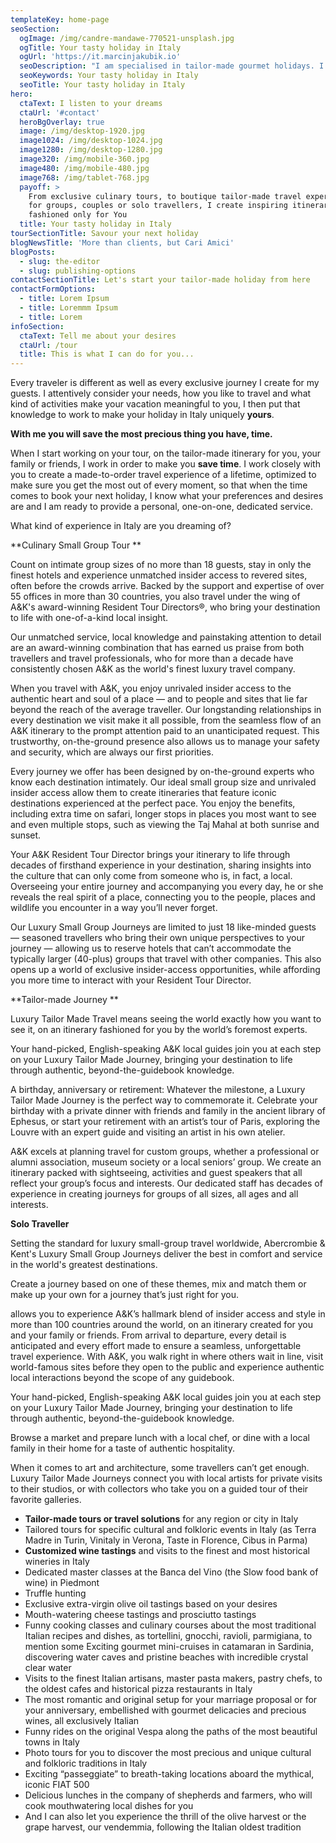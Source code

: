 ```yaml
---
templateKey: home-page
seoSection:
  ogImage: /img/candre-mandawe-770521-unsplash.jpg
  ogTitle: Your tasty holiday in Italy
  ogUrl: 'https://it.marcinjakubik.io'
  seoDescription: "I am specialised in tailor-made gourmet holidays. I love creating travel\t solutions that perfectly suit my guest needs, who have always appreciated my\t attention to detail and creativity in organising unforgettable experiences.\t\n"
  seoKeywords: Your tasty holiday in Italy
  seoTitle: Your tasty holiday in Italy
hero:
  ctaText: I listen to your dreams
  ctaUrl: '#contact'
  heroBgOverlay: true
  image: /img/desktop-1920.jpg
  image1024: /img/desktop-1024.jpg
  image1280: /img/desktop-1280.jpg
  image320: /img/mobile-360.jpg
  image480: /img/mobile-480.jpg
  image768: /img/tablet-768.jpg
  payoff: >
    From exclusive culinary tours, to boutique tailor-made travel experiences
    for groups, couples or solo travellers, I create inspiring itineraries
    fashioned only for You
  title: Your tasty holiday in Italy
tourSectionTitle: Savour your next holiday
blogNewsTitle: 'More than clients, but Cari Amici'
blogPosts:
  - slug: the-editor
  - slug: publishing-options
contactSectionTitle: Let's start your tailor-made holiday from here
contactFormOptions:
  - title: Lorem Ipsum
  - title: Loremmm Ipsum
  - title: Lorem
infoSection:
  ctaText: Tell me about your desires
  ctaUrl: /tour
  title: This is what I can do for you...
---
```

Every traveler is different as well as every exclusive journey I create for my guests. I attentively consider your needs, how you like to travel and what kind of activities make your vacation meaningful to you, I then put that knowledge to work to make your holiday in Italy uniquely **yours**. 

**With me you will save the most precious thing you have, time.**

When I start working on your tour, on the tailor-made itinerary for you, your family or friends, I work in order to make you **save time**. I work closely with you to create a made-to-order travel experience of a lifetime, optimized to make sure you get the most out of every moment, so that when the time comes to book your next holiday, I know what your preferences and desires are and I am ready to provide a personal, one-on-one, dedicated service. 

What kind of experience in Italy are you dreaming of?

**Culinary Small Group Tour  **           

Count on intimate group sizes of no more than 18 guests, stay in only the finest hotels and experience unmatched insider access to revered sites, often before the crowds arrive. Backed by the support and expertise of over 55 offices in more than 30 countries, you also travel under the wing of A&K's award-winning Resident Tour Directors®, who bring your destination to life with one-of-a-kind local insight.

Our unmatched service, local knowledge and painstaking attention to detail are an award-winning combination that has earned us praise from both travellers and travel professionals, who for more than a decade have consistently chosen A&K as the world's finest luxury travel company.

When you travel with A&K, you enjoy unrivaled insider access to the authentic heart and soul of a place — and to people and sites that lie far beyond the reach of the average traveller. Our longstanding relationships in every destination we visit make it all possible, from the seamless flow of an A&K itinerary to the prompt attention paid to an unanticipated request. This trustworthy, on-the-ground presence also allows us to manage your safety and security, which are always our first priorities.

Every journey we offer has been designed by on-the-ground experts who know each destination intimately. Our ideal small group size and unrivaled insider access allow them to create itineraries that feature iconic destinations experienced at the perfect pace. You enjoy the benefits, including extra time on safari, longer stops in places you most want to see and even multiple stops, such as viewing the Taj Mahal at both sunrise and sunset.

Your A&K Resident Tour Director brings your itinerary to life through decades of firsthand experience in your destination, sharing insights into the culture that can only come from someone who is, in fact, a local. Overseeing your entire journey and accompanying you every day, he or she reveals the real spirit of a place, connecting you to the people, places and wildlife you encounter in a way you’ll never forget.

Our Luxury Small Group Journeys are limited to just 18 like-minded guests — seasoned travellers who bring their own unique perspectives to your journey — allowing us to reserve hotels that can’t accommodate the typically larger (40-plus) groups that travel with other companies. This also opens up a world of exclusive insider-access opportunities, while affording you more time to interact with your Resident Tour Director.

**Tailor-made Journey     **    

Luxury Tailor Made Travel means seeing the world exactly how you want to see it, on an itinerary fashioned for you by the world’s foremost experts.

Your hand-picked, English-speaking A&K local guides join you at each step on your Luxury Tailor Made Journey, bringing your destination to life through authentic, beyond-the-guidebook knowledge.

A birthday, anniversary or retirement: Whatever the milestone, a Luxury Tailor Made Journey is the perfect way to commemorate it. Celebrate your birthday with a private dinner with friends and family in the ancient library of Ephesus, or start your retirement with an artist’s tour of Paris, exploring the Louvre with an expert guide and visiting an artist in his own atelier.

A&K excels at planning travel for custom groups, whether a professional or alumni association, museum society or a local seniors’ group. We create an itinerary packed with sightseeing, activities and guest speakers that all reflect your group’s focus and interests. Our dedicated staff has decades of experience in creating journeys for groups of all sizes, all ages and all interests.

**Solo Traveller**

Setting the standard for luxury small-group travel worldwide, Abercrombie & Kent's Luxury Small Group Journeys deliver the best in comfort and service in the world's greatest destinations.



Create a journey based on one of these themes, mix and match them or make up your own for a journey that’s just right for you.

allows you to experience A&K’s hallmark blend of insider access and style in more than 100 countries around the world, on an itinerary created for you and your family or friends. From arrival to departure, every detail is anticipated and every effort made to ensure a seamless, unforgettable travel experience. With A&K, you walk right in where others wait in line, visit world-famous sites before they open to the public and experience authentic local interactions beyond the scope of any guidebook.

Your hand-picked, English-speaking A&K local guides join you at each step on your Luxury Tailor Made Journey, bringing your destination to life through authentic, beyond-the-guidebook knowledge.



Browse a market and prepare lunch with a local chef, or dine with a local family in their home for a taste of authentic hospitality.

When it comes to art and architecture, some travellers can’t get enough. Luxury Tailor Made Journeys connect you with local artists for private visits to their studios, or with collectors who take you on a guided tour of their favorite galleries.

* **Tailor-made tours or travel solutions** for any region or city in Italy	
* Tailored tours for specific cultural and folkloric events in Italy (as Terra Madre in Turin, Vinitaly in Verona, Taste in Florence, Cibus in Parma)	
* **Customized wine tastings** and visits to the finest and most historical wineries in Italy	
* Dedicated master classes at the Banca del Vino (the Slow food bank of wine) in Piedmont	
* Truffle hunting	
* Exclusive extra-virgin olive oil tastings based on your desires	
* Mouth-watering cheese tastings and prosciutto tastings	
* Funny cooking classes and culinary courses about the most traditional Italian recipes and dishes, as tortellini, gnocchi, ravioli, parmigiana, to mention some Exciting gourmet mini-cruises in catamaran in Sardinia, discovering water caves and pristine beaches with incredible crystal clear water	
* Visits to the finest Italian artisans, master pasta makers, pastry chefs, to the oldest cafes and historical pizza restaurants in Italy	
* The most romantic and original setup for your marriage proposal or for your anniversary, embellished with gourmet delicacies and precious wines, all exclusively Italian	
* Funny rides on the original Vespa along the paths of the most beautiful towns in Italy	
* Photo tours for you to discover the most precious and unique cultural and folkloric traditions in Italy	
* Exciting “passeggiate” to breath-taking locations aboard the mythical, iconic FIAT 500	
* Delicious lunches in the company of shepherds and farmers, who will cook mouthwatering local dishes for you	
* And I can also let you experience the thrill of the olive harvest or the grape harvest, our vendemmia, following the Italian oldest tradition
